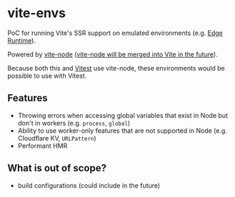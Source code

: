 # vite-envs

PoC for running Vite's SSR support on emulated environments (e.g. [Edge Runtime](https://edge-runtime.vercel.app/)).

Powered by [vite-node](https://github.com/vitest-dev/vitest/tree/main/packages/vite-node) ([vite-node will be merged into Vite in the future](https://github.com/vitejs/vite/pull/12165)).

Because both this and [Vitest](https://vitest.dev/) use vite-node, these environments would be possible to use with Vitest.

## Features

- Throwing errors when accessing global variables that exist in Node but don't in workers (e.g. `process`, `global`)
- Ability to use worker-only features that are not supported in Node (e.g. Cloudflare KV, `URLPattern`)
- Performant HMR

## What is out of scope?

- build configurations (could include in the future)
